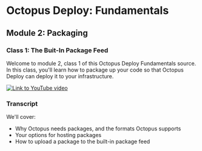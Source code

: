 # Octopus Deploy: Fundamentals
## Module 2: Packaging
### Class 1: The Buit-In Package Feed

Welcome to module 2, class 1 of this Octopus Deploy Fundamentals source. In this class, you'll learn how to package up your code so that Octopus Deploy can deploy it to your infrastructure.

[![Link to YouTube video](https://img.youtube.com/vi/YOUTUBE-ID-GOES-HERE/0.jpg)](https://www.youtube.com/embed/YOUTUBE-ID-GOES-HERE)

### Transcript

We'll cover:

- Why Octopus needs packages, and the formats Octopus supports
- Your options for hosting packages
- How to upload a package to the built-in package feed

